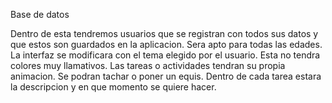 Base de datos

Dentro de esta tendremos usuarios que se registran con todos sus datos y que estos son guardados en la aplicacion.
Sera apto para todas las edades.
La interfaz se modificara con el tema elegido por el usuario. Esta no tendra colores muy llamativos.
Las tareas o actividades tendran su propia animacion.  Se podran tachar o poner un equis. Dentro de cada tarea estara la descripcion y en que momento se quiere hacer. 
